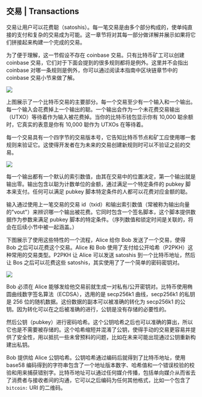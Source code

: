 ## 交易 \| Transactions

交易让用户可以花费聪（satoshis）。每一笔交易是由多个部分构成的，使单纯直接的支付和复杂的交易成为可能。这一章节将对其每一部分做详解并展示如果将它们拼接起来构建一个完成的交易。

为了便于理解，这一节假设不存在 coinbase 交易。只有比特币矿工可以创建 coinbase 交易，它们对于下面会提到的很多规则都将是例外。这里并不会指出 coinbase 对哪一条规则是例外，你可以通过阅读本指南中区块链章节中的 coinbase 交易小节来做了解。

![](./en-tx-overview.svg)

上图展示了一个比特币交易的主要部分。每一个交易至少有一个输入和一个输出。每一个输入会花费掉上一个输出的聪。一个输出会作为一个未花费交易输出（UTXO）等待着作为输入被花费掉。当你的比特币钱包显示你有 10,000 聪余额时，它真实的表意是你有 10,000 聪作为 UTXOs 在等待着。

每一个交易具有一个四字节的交易版本号，它告知比特币节点和矿工应使用哪一套规则来验证它。这使得开发者在为未来的交易创建新规则时可以不验证之前的交易。

![](./en-tx-overview-spending.svg)

每一个输出都有一个默认的索引数值，由其在交易中的位置决定，第一个输出就是输出零。输出包含以聪为计数单位的金额，通过满足一个特定条件的 pubkey 脚本来支付。任何可以满足 pubkey 脚本特定条件的人都可以花费对应金额的聪。

输入通过使用上一笔交易的交易 id（txid）和输出索引数值（常被称为输出向量的"vout"）来辨识哪一个输出被花费。它同时包含一个签名脚本，这个脚本提供数据作为参数来满足 pubkey 脚本的特定条件。（序列数值和锁定时间是关联的，将会在后续小节中被一起涵盖。）

下图展示了使用这些特性的一个流程，Alice 给你 Bob 发送了一个交易，使得 Bob 之后可以花费这个交易。Alice 和 Bob 使用了支付给公开哈希（P2PKH）这种常用的交易类型。P2PKH 让 Alice 可以发送 satoshis 到一个比特币地址，然后让 Bos 之后可以花费这些 satoshis，其实使用了了一个简单的密码密钥对。

![](./en-creating-p2pkh-output.svg)

Bob 必须在 Alice 能够发给他交易前就生成一对私有/公开密钥对。比特币使用椭圆曲线数字签名算法（ECDSA），选用的是 secp256k1 曲线，secp256k1 的私钥是 256 位的随机数据。这份数据的副本可以被准确的转化为 secp256k1 的公钥。因为转化可以在之后被准确的进行，公钥是没有存储的必要性的。

然后公钥（pubkey）进行密码哈希。这个公钥哈希之后也可以准确的算出，所以它也是不需要被存储的。这个哈希缩短并混淆了公钥，使得手动的交易更容易并提供了安全性，用以抵抗一些未曾预料的问题，比如在未来可能出现通过公钥重新构建出私钥。

Bob 提供给 Alice 公钥哈希。公钥哈希通过编码后就得到了比特币地址，使用 base58 编码得到的字符串包含了一个地址版本数字、哈希值和一个错误校验的校验和用来捕获错别字。比特币地址可以通过任何媒介传播，包括单向媒介从而省去了消费者与接收者间的沟通，它可以之后编码为任何其他格式，比如一个包含了 `bitcoin:` URI 的二维码。

